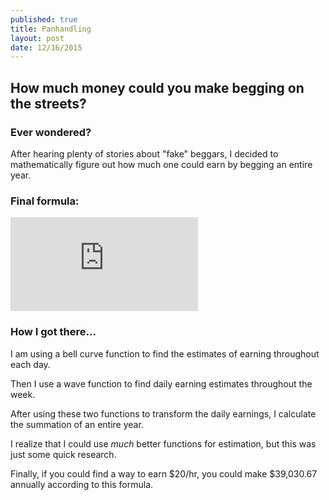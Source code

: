 ```yaml
---
published: true
title: Panhandling
layout: post
date: 12/16/2015
---
```

## How much money could you make begging on the streets?

### Ever wondered?

After hearing plenty of stories about "fake" beggars, I decided to mathematically figure out how much one could earn by begging an entire year.

### Final formula:
![Formula](https://latex.codecogs.com/gif.latex?%5Csum_%7Bd%3D1%7D%5E%7B365%7D%20%5Cleft%20%5B%5Csum_%7Bh%3D1%7D%5E%7B24%7D%20e%5E%7B-%5Cleft%20%28%20%5Cfrac%7Bh-12%7D%7B6%7D%20%5Cright%20%29%5E2%7D%20%5Cright%20%5D%20%5Ccdot%20%5Cfrac%7B%5Csin%20%5Cleft%20%28%5Cfrac%7Bd%7D%7B7%7D%20%5Cright%29%20&plus;%201%7D%7B2%7D)

### How I got there...

I am using a bell curve function to find the estimates of earning throughout each day.

Then I use a wave function to find daily earning estimates throughout the week.

After using these two functions to transform the daily earnings, I calculate the summation of an entire year.

I realize that I could use *much* better functions for estimation, but this was just some quick research.

Finally, if you could find a way to earn $20/hr, you could make $39,030.67 annually according to this formula.
